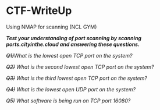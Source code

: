 # CTF-WriteUp
Using NMAP for scanning (NCL GYM)

***Test your understanding of port scanning by scanning ports.cityinthe.cloud and answering these questions.***

*~~Q1)~~What is the lowest open TCP port on the system?*

*~~Q2)~~ What is the second lowest open TCP port on the system?*

*~~Q3)~~ What is the third lowest open TCP port on the system?*

*~~Q4)~~ What is the lowest open UDP port on the system?*

*~~Q5)~~ What software is being run on TCP port 16080?*
